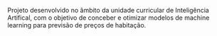 Projeto desenvolvido no âmbito da unidade curricular de Inteligência Artifical, com o objetivo de conceber e otimizar modelos de machine learning para previsão de preços de habitação. 
